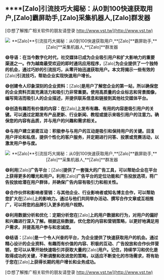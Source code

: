 ## ****[Zalo]**引流技巧大揭秘：从0到100快速获取用户,**[Zalo]**霸屏助手,**[Zalo]**采集机器人,**[Zalo]**群发器**

[😍想了解推广相关软件的朋友请登录 http://www.vst.tw](http://www.vst.tw)

 <center><img src="https://vst.tw/MP4/tuiguang/png/8.png" alt="**[Zalo]**引流技巧大揭秘：从0到100快速获取用户,**[Zalo]**霸屏助手,**[Zalo]**采集机器人,**[Zalo]**群发器"></center>

**😄导语：在当今数字化时代，社交媒体已成为企业吸引用户和扩大影响力的重要渠道之一。作为越南最受欢迎的即时通讯应用程序，**[Zalo]**为企业提供了一个独特的机会，通过巧妙的引流技巧，从零开始迅速获取用户。本文将揭示一些有效的**[Zalo]**引流技巧，帮助企业实现快速用户增长。**

**😄创建令人印象深刻的企业资料：**[Zalo]**是用户了解您企业的第一站，所以确保您的企业资料页面充满活力和吸引力非常重要。使用高质量的企业标志和背景图像，编写简洁而吸引人的企业描述，并提供联系信息和链接到其他社交媒体平台。**

**😄创造有趣而有价值的内容：在**[Zalo]**上发布有趣、有用的内容是吸引用户的关键。可以通过定期发布产品更新、行业新闻、教程或提示来吸引用户的注意力。确保您的内容有品质，并与用户的兴趣和需求相关。**

**😄与用户建立紧密互动：积极参与与用户的互动是吸引和保持用户的关键。回复用户评论和私信，提供个性化的客户服务，并定期进行问答、投票或竞赛活动，以激发用户参与度。**

 <center><img src="https://vst.tw/MP4/tuiguang/png/4.png" alt="**[Zalo]**引流技巧大揭秘：从0到100快速获取用户,**[Zalo]**霸屏助手,**[Zalo]**采集机器人,**[Zalo]**群发器"></center>

**😄利用**[Zalo]**广告平台：**[Zalo]**提供了一套强大的广告工具，可以帮助企业在平台上获得更多的曝光和用户。利用**[Zalo]**广告平台的定位功能和广告投放选项，将广告投放给潜在用户群体，并确保广告内容有吸引力和相关性。**

**😄合作伙伴和影响者营销：与其他企业、行业影响者或知名博主合作，可以帮助您扩大在**[Zalo]**上的影响力。通过与他们共同举办活动、撰写合作文章或互相推广，可以将您的品牌引入更多的用户视野。**

**😄利用数据分析和优化：定期分析您在**[Zalo]**上的用户数据和行为，对用户的偏好和兴趣进行深入了解。根据这些数据，优化您的内容和营销策略，以更好地满足用户需求，并提高用户参与和忠诚度。**

**😄结语：**[Zalo]**是一个令人兴奋的平台，为企业提供了快速获取用户的机会。通过精心设计的企业资料、有趣而有价值的内容、积极的互动、广告投放和合作伙伴营销，您可以从零开始快速吸引并获取大量的**[Zalo]**用户。记住，持续学习和优化是取得成功的关键，不断调整和改进您的策略，以适应不断变化的市场需求，将有助于您在**[Zalo]**上获得长期的用户增长和业务成功。**

[😍想了解推广相关软件的朋友请登录 http://www.vst.tw](http://www.vst.tw)



